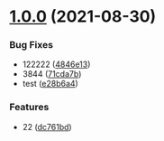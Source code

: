 # [1.0.0](https://github.com/myNameCao/node/compare/v3.1.1...v1.0.0) (2021-08-30)


### Bug Fixes

* 122222 ([4846e13](https://github.com/myNameCao/node/commit/4846e13f12a7c4596ccbcc31717ad610d50156e5))
* 3844 ([71cda7b](https://github.com/myNameCao/node/commit/71cda7bd20548e43be5370ed06e858204592c213))
* test ([e28b6a4](https://github.com/myNameCao/node/commit/e28b6a475f5aab35cb27fbd09602e52d22560cf8))


### Features

* 22 ([dc761bd](https://github.com/myNameCao/node/commit/dc761bd0f8c25e5d4463169e43a66b1132af1257))



